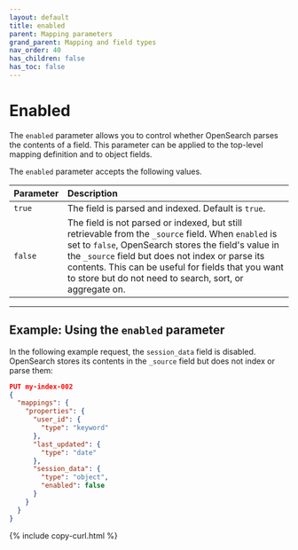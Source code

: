 ```yaml
---
layout: default
title: enabled
parent: Mapping parameters
grand_parent: Mapping and field types
nav_order: 40
has_children: false
has_toc: false
---
```


# Enabled

The `enabled` parameter allows you to control whether OpenSearch parses the contents of a field. This parameter can be applied to the top-level mapping definition and to object fields.

The `enabled` parameter accepts the following values. 

Parameter | Description
:--- | :---
`true` | The field is parsed and indexed. Default is `true`.
`false` | The field is not parsed or indexed, but still retrievable from the `_source` field. When `enabled` is set to `false`, OpenSearch stores the field's value in the `_source` field but does not index or parse its contents. This can be useful for fields that you want to store but do not need to search, sort, or aggregate on.

---

## Example: Using the `enabled` parameter

In the following example request, the `session_data` field is disabled. OpenSearch stores its contents in the `_source` field but does not index or parse them:

```json
PUT my-index-002
{
  "mappings": {
    "properties": {
      "user_id": {
        "type": "keyword"
      },
      "last_updated": {
        "type": "date"
      },
      "session_data": {
        "type": "object",
        "enabled": false
      }
    }
  }
}
```
{% include copy-curl.html %}
